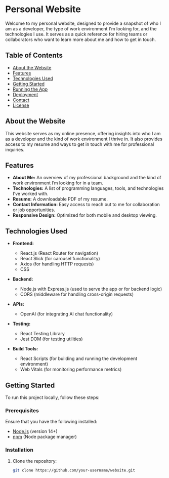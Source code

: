 # Personal Website

Welcome to my personal website, designed to provide a snapshot of who I am as a developer, the type of work environment I'm looking for, and the technologies I use. It serves as a quick reference for hiring teams or collaborators who want to learn more about me and how to get in touch.

## Table of Contents

- [About the Website](#about-the-website)
- [Features](#features)
- [Technologies Used](#technologies-used)
- [Getting Started](#getting-started)
- [Running the App](#running-the-app)
- [Deployment](#deployment)
- [Contact](#contact)
- [License](#license)

## About the Website

This website serves as my online presence, offering insights into who I am as a developer and the kind of work environment I thrive in. It also provides access to my resume and ways to get in touch with me for professional inquiries.

## Features

- **About Me:** An overview of my professional background and the kind of work environment I’m looking for in a team.
- **Technologies:** A list of programming languages, tools, and technologies I’ve worked with.
- **Resume:** A downloadable PDF of my resume.
- **Contact Information:** Easy access to reach out to me for collaboration or job opportunities.
- **Responsive Design:** Optimized for both mobile and desktop viewing.

## Technologies Used

- **Frontend:**

  - React.js (React Router for navigation)
  - React Slick (for carousel functionality)
  - Axios (for handling HTTP requests)
  - CSS

- **Backend:**

  - Node.js with Express.js (used to serve the app or for backend logic)
  - CORS (middleware for handling cross-origin requests)

- **APIs:**

  - OpenAI (for integrating AI chat functionality)

- **Testing:**

  - React Testing Library
  - Jest DOM (for testing utilities)

- **Build Tools:**
  - React Scripts (for building and running the development environment)
  - Web Vitals (for monitoring performance metrics)

## Getting Started

To run this project locally, follow these steps:

### Prerequisites

Ensure that you have the following installed:

- [Node.js](https://nodejs.org/) (version 14+)
- [npm](https://www.npmjs.com/) (Node package manager)

### Installation

1. Clone the repository:

   ```bash
   git clone https://github.com/your-username/website.git
   ```
